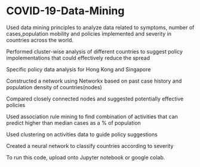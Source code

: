# COVID-19-Data-Mining
  Used data mining principles to analyze data related to symptoms, number of cases,population mobility and policies implemented and severity in countries across the world.
  
  Performed cluster-wise analysis of different countries to suggest policy impolementations that could effectively reduce the spread

  Specific policy data analysis for Hong Kong and Singapore

  Constructed a network using Networkx based on past case history and population density of countries(nodes)

  Compared closely connected nodes and suggested potentially effective policies 

  Used association rule mining to find combination of activities that can predict higher than median cases as a % of population

  Used clustering on activities data to guide policy suggestions

  Created a neural network to classify countries according to severity
  
  To run this code, upload onto Jupyter notebook or google colab.
